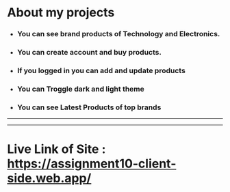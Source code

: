 # About my projects

* ### You can see brand products of Technology and Electronics.
* ### You can create account and buy products.
* ### If you logged in you can add and update products
* ### You can Troggle dark and light theme
* ### You can see Latest Products of top brands

****
***

# Live Link of Site : https://assignment10-client-side.web.app/